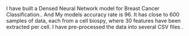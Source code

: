 I have built a Densed Neural Network model for Breast Cancer Classification..
And My models accuracy rate is 96.
It has close to 600 samples of data, each from a cell biospy, where 30 features have been extracted per cell. I have pre-processed the data into several CSV files .
